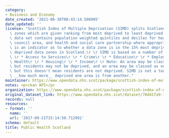 ```yaml
---
category:
- Business and Economy
date_created: '2021-06-30T08:43:14.506905'
date_updated: ''
license: "Scottish Index of Multiple Deprivation (SIMD) splits Scotland into data\
  \ zones which are given ranking from most deprived to least deprived.\r \r This\
  \ data set contains population weighted quintiles and deciles for health board,\
  \ council area, and health and social care partnership where appropriate. Also available\
  \ is an indicator as to whether a data zone is in the 15% most deprived or 15% least\
  \ deprived data zones in Scotland.\r \r SIMD is based on a number of indicators:\r\
  \ \r * Access to Services\r \r * Crime\r \r * Education\r \r * Employment\r \r *\
  \ Health\r \r * Housing\r \r * Income\r \r Note: An area may be classed as deprived\
  \ but residents may not be deprived, and an area may be classed as not deprived\
  \ but this doesn't mean residents are not deprived. SIMD is not a tool for saying\
  \ __how much more__ deprived one area is from another."
maintainer: https://www.opendata.nhs.scot/package/scottish-index-of-multiple-deprivation
notes: <p>ckan API</p>
organization: https://www.opendata.nhs.scot/package/scottish-index-of-multiple-deprivation
original_dataset_link: https://www.opendata.nhs.scot/dataset/78d41fa9-1a62-4f7b-9edb-3e8522a93378/resource/a97fca71-ebbb-4897-a611-88024a76ff21/download/simd2004_02042020.csv
records: null
resources:
- format: ''
  name: ''
  url: '2017-09-21T15:14:50.712991'
schema: default
title: Public Health Scotland
---
```

